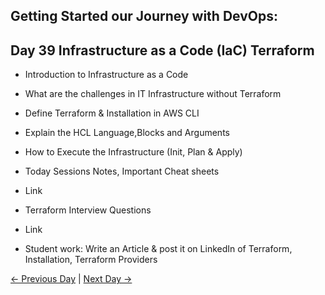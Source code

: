 ## Getting Started our Journey with DevOps:

## Day 39 Infrastructure as a Code (IaC) Terraform

 - Introduction to Infrastructure as a Code
 - What are the challenges in IT Infrastructure without Terraform
 - Define Terraform & Installation in AWS CLI
 - Explain the HCL Language,Blocks and Arguments
 - How to Execute the Infrastructure (Init, Plan & Apply)
 

  - Today Sessions Notes, Important Cheat sheets 
  - Link
  - Terraform Interview Questions
  - Link

  - Student work: Write an Article & post it on LinkedIn of Terraform, Installation, Terraform Providers

 [← Previous Day](../day38/README.md) | [Next Day →](../day40/README.md)
